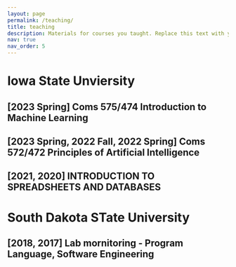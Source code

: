 ```yaml
---
layout: page
permalink: /teaching/
title: teaching
description: Materials for courses you taught. Replace this text with your description.
nav: true
nav_order: 5
---
```


<!-- For now, this page is assumed to be a static description of your courses. You can convert it to a collection similar to `_projects/` so that you can have a dedicated page for each course.

Organize your courses by years, topics, or universities, however you like! -->

# Iowa State Unviersity
## [2023 Spring] Coms 575/474 Introduction to Machine Learning
## [2023 Spring, 2022 Fall, 2022 Spring] Coms 572/472 Principles of Artificial Intelligence
## [2021, 2020] INTRODUCTION TO SPREADSHEETS AND DATABASES

# South Dakota STate University
## [2018, 2017] Lab mornitoring - Program Language, Software Engineering